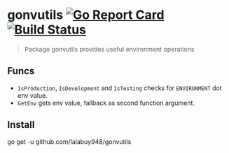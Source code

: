 # gonvutils  [![Go Report Card](https://goreportcard.com/badge/github.com/lalabuy948/gonvutils)](https://goreportcard.com/report/github.com/lalabuy948/gonvutils)  [![Build Status](https://github.com/lalabuy948/gonvutils/workflows/build/badge.svg)](https://github.com/lalabuy948/gonvutils/actions)

> Package gonvutils provides useful environment operations

## Funcs

- `IsProduction`, `IsDevelopment` and `IsTesting` checks for `ENVIRONMENT` dot env value.
- `GetEnv` gets env value, fallback as second function argument.

## Install

go get -u github.com/lalabuy948/gonvutils
